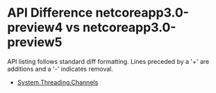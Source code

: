 # API Difference netcoreapp3.0-preview4 vs netcoreapp3.0-preview5

API listing follows standard diff formatting. Lines preceded by a '+' are
additions and a '-' indicates removal.

* [System.Threading.Channels](3.0-preview5-standalone-packages_System.Threading.Channels.md)

